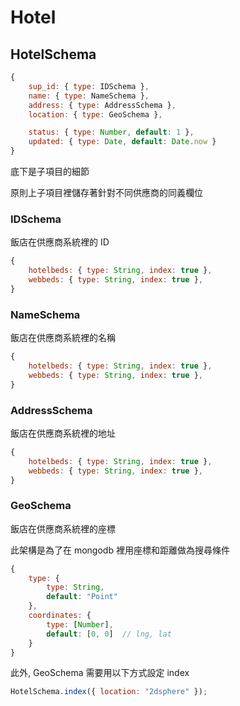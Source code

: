 
# Hotel

## HotelSchema

```javascript
{
    sup_id: { type: IDSchema },
    name: { type: NameSchema },
    address: { type: AddressSchema },
    location: { type: GeoSchema },

    status: { type: Number, default: 1 },
    updated: { type: Date, default: Date.now }
}
```

底下是子項目的細節

原則上子項目裡儲存著針對不同供應商的同義欄位

### IDSchema

飯店在供應商系統裡的 ID

```javascript
{
    hotelbeds: { type: String, index: true },
    webbeds: { type: String, index: true },
}
```

### NameSchema

飯店在供應商系統裡的名稱

```javascript
{
    hotelbeds: { type: String, index: true },
    webbeds: { type: String, index: true },
}
```

### AddressSchema

飯店在供應商系統裡的地址

```javascript
{
    hotelbeds: { type: String, index: true },
    webbeds: { type: String, index: true },
}
```

### GeoSchema

飯店在供應商系統裡的座標

此架構是為了在 mongodb 裡用座標和距離做為搜尋條件

```javascript
{
    type: {
        type: String,
        default: "Point"
    },
    coordinates: {
        type: [Number],
        default: [0, 0]  // lng, lat
    }
}
```

此外, GeoSchema 需要用以下方式設定 index

```javascript
HotelSchema.index({ location: "2dsphere" });
```







